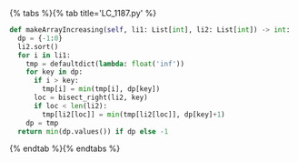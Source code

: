 {% tabs %}{% tab title='LC_1187.py' %}

```py
def makeArrayIncreasing(self, li1: List[int], li2: List[int]) -> int:
  dp = {-1:0}
  li2.sort()
  for i in li1:
    tmp = defaultdict(lambda: float('inf'))
    for key in dp:
      if i > key:
        tmp[i] = min(tmp[i], dp[key])
      loc = bisect_right(li2, key)
      if loc < len(li2):
        tmp[li2[loc]] = min(tmp[li2[loc]], dp[key]+1)
    dp = tmp
  return min(dp.values()) if dp else -1
```

{% endtab %}{% endtabs %}
